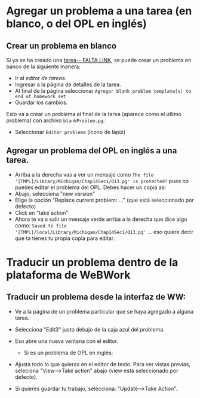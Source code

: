 # Agregar un problema a una tarea (en blanco, o del OPL en inglés)

## Crear un problema en blanco

Si ya se ha creado una [tarea-- FALTA LINK](link), se puede crear un problema en banco de la siguiente manera:

*  Ir al *editor de tareas*.
*  Ingresar a la página de detalles de la tarea.
*  Al final de la página seleccionar `Agregar blank problem template(s) to end of homework set`
*  Guardar los cambios.

Esto va a crear un problema al final de la tarea (aparece como el útlimo problema) con archivo `blankProblem.pg`. 

*  Seleccionar `Editar problema` (ícono de lápiz)

## Agregar un problema del OPL en inglés a una tarea.
*  Arriba a la derecha vas a ver un mensaje como `The file '[TMPL]/Library/Michigan/Chap14Sec1/Q13.pg' is protected!` pues no puedes editar el problema del OPL. Debes hacer un copia asi
*  Abajo, selecciona "new version"
*  Elige la opción "Replace current problem: ..." (que está seleccionado por defecto)
*  Click en "take action"
*  Ahora te va a salir un mensaje verde arriba a la derecha que dice algo como: `Saved to file '[TMPL]/local/Library/Michigan/Chap14Sec1/Q13.pg'` ... eso quiere decir que ta tienes tu propia copia para editar. 


# Traducir un problema dentro de la plataforma de WeBWork

## Traducir un problema desde la interfaz de WW:

*  Ve a la página de un problema particular que se haya agregado a alguna tarea.
*  Selecciona "Edit3" justo debajo de la caja azul del problema. 
*  Eso abre una nueva ventana con el editor. 
   *  Si es un problema de OPL en inglés:
      
*  Ajusta todo lo que quieras en el editor de texto. Para ver vistas previas, seleciona "View-->Take action" abajo (view está seleccionado por defecto). 
*  Si quieres guardar tu trabajo, selecciona: "Update-->Take Action".
